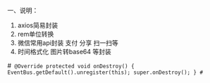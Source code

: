 一、说明：
1. axios简易封装
2. rem单位转换
3. 微信常用api封装 支付 分享 扫一扫等
4. 时间格式化 图片转base64 等封装

#```
@Override
protected void onDestroy() {
    EventBus.getDefault().unregister(this);
    super.onDestroy();
}
#```